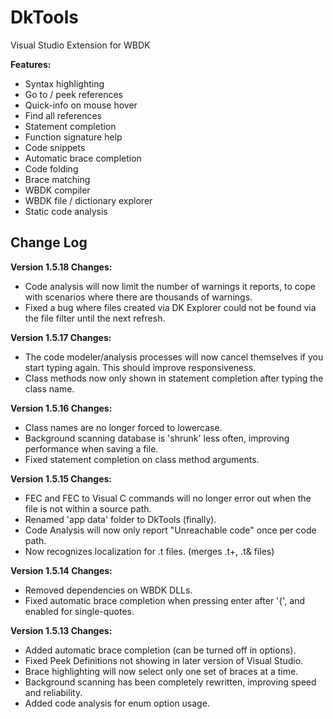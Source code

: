 # DkTools
Visual Studio Extension for WBDK

**Features:**
- Syntax highlighting
- Go to / peek references
- Quick-info on mouse hover
- Find all references
- Statement completion
- Function signature help
- Code snippets
- Automatic brace completion
- Code folding
- Brace matching
- WBDK compiler
- WBDK file / dictionary explorer
- Static code analysis

## Change Log

**Version 1.5.18 Changes:**
- Code analysis will now limit the number of warnings it reports, to cope with scenarios where there are thousands of warnings.
- Fixed a bug where files created via DK Explorer could not be found via the file filter until the next refresh.

**Version 1.5.17 Changes:**
- The code modeler/analysis processes will now cancel themselves if you start typing again. This should improve responsiveness.
- Class methods now only shown in statement completion after typing the class name.

**Version 1.5.16 Changes:**
- Class names are no longer forced to lowercase.
- Background scanning database is 'shrunk' less often, improving performance when saving a file.
- Fixed statement completion on class method arguments.

**Version 1.5.15 Changes:**
- FEC and FEC to Visual C commands will no longer error out when the file is not within a source path.
- Renamed 'app data' folder to DkTools (finally).
- Code Analysis will now only report "Unreachable code" once per code path.
- Now recognizes localization for .t files. (merges .t+, .t& files)

**Version 1.5.14 Changes:**
- Removed dependencies on WBDK DLLs.
- Fixed automatic brace completion when pressing enter after '{', and enabled for single-quotes.

**Version 1.5.13 Changes:**
- Added automatic brace completion (can be turned off in options).
- Fixed Peek Definitions not showing in later version of Visual Studio.
- Brace highlighting will now select only one set of braces at a time.
- Background scanning has been completely rewritten, improving speed and reliability.
- Added code analysis for enum option usage.
